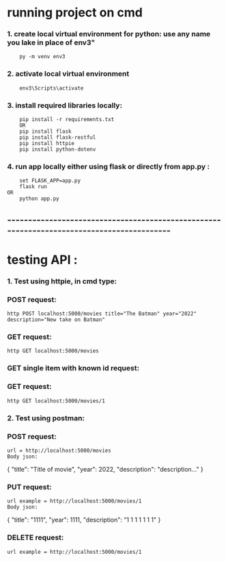 # running project on cmd

### 1. create local virtual environment for python: use any name you lake in place of env3" 
		py -m venv env3

### 2. activate local virtual environment
		env3\Scripts\activate

### 3. install required libraries locally:
		pip install -r requirements.txt
        OR
		pip install flask
		pip install flask-restful
		pip install httpie
		pip install python-dotenv

### 4. run app locally either using flask or directly from app.py :
   		set FLASK_APP=app.py
		flask run
    OR
        python app.py

## ------------------------------------------------------------------------------------------
#       testing API :

### 1. Test using httpie, in cmd type:
### POST request:
    http POST localhost:5000/movies title="The Batman" year="2022" description="New take on Batman"

### GET request:
    http GET localhost:5000/movies

### GET single item with known id request:
### GET request:
    http GET localhost:5000/movies/1


### 2. Test using postman:
### POST request:
    url = http://localhost:5000/movies
    Body json:
{
     "title": "Title of movie",
     "year": 2022,
     "description": "description..."
}

### PUT request: 
    url example = http://localhost:5000/movies/1
    Body json: 
{
     "title": "1111",
     "year": 1111,
     "description": "1 1 1 1 1 1 1"
}

### DELETE request:
    url example = http://localhost:5000/movies/1

